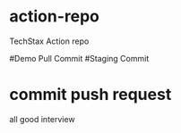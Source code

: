 # action-repo
TechStax Action repo



#Demo Pull Commit
#Staging Commit
# commit push request
all good
interview


